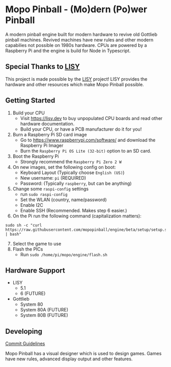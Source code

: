 # Mopo Pinball - (Mo)dern (Po)wer Pinball

A modern pinball engine built for modern hardware to revive old Gottlieb pinball machines. Revived machines have new rules and other modern capabilies not possible on 1980s hardware. CPUs are powered by a Raspberry Pi and the engine is build for Node in Typescript.

## Special Thanks to [LISY](https://lisy.dev)

This project is made possible by the [LISY](https://lisy.dev) project! LISY provides the hardware and other resources which make Mopo Pinball possible.

## Getting Started

1. Build your CPU
    * Visit https://lisy.dev to buy unpopulated CPU boards and read other hardware documentation.
    * Build your CPU, or have a PCB manufacturer do it for you!
2. Burn a Raspberry Pi SD card image
    * Go to https://www.raspberrypi.com/software/ and download the Raspberry Pi Imager
    * Burn the `Raspberry Pi OS Lite (32-bit)` option to an SD card.
3. Boot the Raspberry Pi
    * Strongly recommend the `Raspberry Pi Zero 2 W`
4. On new images, set the following config on boot:
    * Keyboard Layout (Typically choose `English (US)`)
    * New username: `pi` (REQUIRED)
    * Password: (Typically `raspberry`, but can be anything)
5. Change some `raspi-config` settings
    * run `sudo raspi-config`
    * Set the WLAN (country, name/password)
    * Enable I2C
    * Enable SSH (Recommended. Makes step 6 easier.)
6. On the Pi run the following command (capitalization matters):

```
sudo sh -c "curl https://raw.githubusercontent.com/mopopinball/engine/beta/setup/setup.sh | bash"
```

7. Select the game to use
8. Flash the PICs
    * Run `sudo /home/pi/mopo/engine/flash.sh`

## Hardware Support

* LISY
    * 5.1
    * 6 (FUTURE)
* Gottlieb
    * System 80
    * System 80A (FUTURE)
    * System 80B (FUTURE)

## Developing

[Commit Guidelines](https://github.com/angular/angular.js/blob/master/DEVELOPERS.md#-git-commit-guidelines)

Mopo Pinball has a visual designer which is used to design games. Games have new rules, advanced display output and
other features.